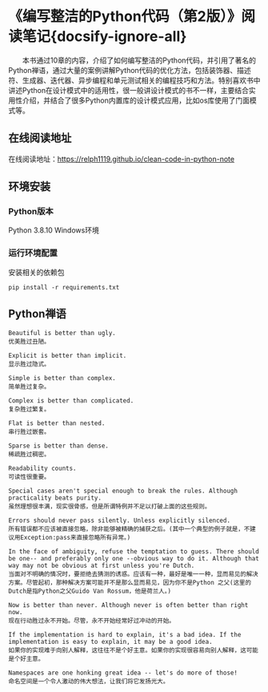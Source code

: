 # 《编写整洁的Python代码（第2版）》阅读笔记{docsify-ignore-all}

&emsp;&emsp;本书通过10章的内容，介绍了如何编写整洁的Python代码，并引用了著名的Python禅语，通过大量的案例讲解Python代码的优化方法，包括装饰器、描述符、生成器、迭代器、异步编程和单元测试相关的编程技巧和方法。特别喜欢书中讲述Python在设计模式中的适用性，很一般讲设计模式的书不一样，主要结合实用性介绍，并结合了很多Python内置库的设计模式应用，比如os库使用了门面模式等。

## 在线阅读地址
在线阅读地址：https://relph1119.github.io/clean-code-in-python-note

## 环境安装
### Python版本
Python 3.8.10 Windows环境

### 运行环境配置
安装相关的依赖包
```shell
pip install -r requirements.txt
```

## Python禅语

```
Beautiful is better than ugly.
优美胜过丑陋。

Explicit is better than implicit.
显示胜过隐式。

Simple is better than complex.
简单胜过复杂。

Complex is better than complicated.
复杂胜过繁复。

Flat is better than nested.
串行胜过嵌套。

Sparse is better than dense.
稀疏胜过稠密。

Readability counts.
可读性很重要。

Special cases aren't special enough to break the rules. Although practicality beats purity.
虽然理想很丰满，现实很骨感，但是所谓特例并不足以打破上面的这些规则。

Errors should never pass silently. Unless explicitly silenced.
所有错误都不应该被直接忽略，除非能够被精确的捕获之后。(其中一个典型的例子就是，不建议用Exception:pass来直接忽略所有异常。)

In the face of ambiguity, refuse the temptation to guess. There should be one-- and preferably only one --obvious way to do it. Although that way may not be obvious at first unless you're Dutch.
当面对不明确的情况时，要拒绝去猜测的诱惑。应该有一种，最好是唯一一种，显而易见的解决方案。尽管起初，那种解决方案可能并不是那么显而易见，因为你不是Python 之父(这里的Dutch是指Python之父Guido Van Rossum，他是荷兰人。)

Now is better than never. Although never is often better than right now.
现在行动胜过永不开始。尽管，永不开始经常好过冲动的开始。

If the implementation is hard to explain, it's a bad idea. If the implementation is easy to explain, it may be a good idea.
如果你的实现难于向别人解释，这往往不是个好主意。如果你的实现很容易向别人解释，这可能是个好主意。

Namespaces are one honking great idea -- let's do more of those!
命名空间是一个令人激动的伟大想法，让我们将它发扬光大。
```
